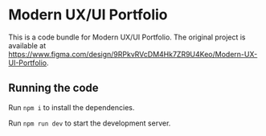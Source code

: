 
  # Modern UX/UI Portfolio

  This is a code bundle for Modern UX/UI Portfolio. The original project is available at https://www.figma.com/design/9RPkvRVcDM4Hk7ZR9U4Keo/Modern-UX-UI-Portfolio.

  ## Running the code

  Run `npm i` to install the dependencies.

  Run `npm run dev` to start the development server.
  